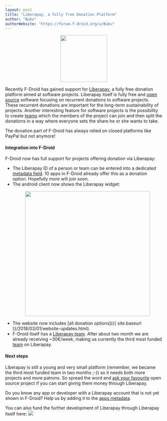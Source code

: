 ```yaml
---
layout: post
title: "Liberapay, a fully free Donation Platform"
author: "Bubu"
authorWebsite: "https://forum.f-droid.org/u/Bubu"
---
```


<p align="center">
  <img width="150" src="{% asset posts/2018-03-02-liberapay-support/liberapay_icon-v2_yellow-r.svg %}" style="box-shadow: unset;" />
</p>

Recently F-Droid has gained support for [Liberapay](https://liberapay.com/), a
fully free donation platform aimed at software projects.  Liberapay itself is
fully free and [open source](https://github.com/liberapay/liberapay.com)
software focusing on recurrent donations to software projects. These recurrent
donations are important for the long-term sustainability of projects.  Another
interesting feature for software projects is the possibility to create
[teams](https://liberapay.com/about/teams) which the members of the project can
join and then split the donations in a way where everyone sets the share he or
she wants to take.

The donation part of F-Droid has always relied on closed platforms like PayPal
but not anymore!

#### Integration into F-Droid

F-Droid now has full support for projects offering donation via Liberapay:

* The Liberapay ID of a person or team can be entered into a dedicated
  [metadata field](https://f-droid.org/en/docs/Build_Metadata_Reference/#LiberapayID). 
  10 apps in F-Droid already offer this as a donation option. Hopefully more
  will join soon.
* The android client now shows the Liberapay widget: 
  <p align="center">
   <img width="400" src="{% asset posts/2018-03-02-liberapay-support/liberapay-client-screenshot.png %}" />
  </p>
* The website now includes [all donation options]({{ site.baseurl }}/2018/03/01/website-updates.html).
* F-Droid itself has a [Liberapay team](https://liberapay.com/F-Droid-Data).
  After about two month we are already receiving ~30€/week, making us currently
  the third most funded [team](https://en.liberapay.com/explore/teams) on
  Liberapay.

#### Next steps

Liberapay is still a young and very small platform (remember, we became the
third most funded team in two months ;-)) so it needs both more projects and
more patrons. So spread the word and [ask your favourite](https://github.com/TeamNewPipe/NewPipe/issues/1153)
open source project if you can start giving them money through Liberapay.

Do you know any app or developer with a Liberapay account that is not yet shown
in F-Droid? Help us by adding it to the [apps metadata](https://gitlab.com/fdroid/fdroiddata).

You can also fund the further development of Liberapay through Liberapay itself here:
<a href="https://liberapay.com/Liberapay/"><img src="{% asset liberapay_donate_button.svg %}" style="box-shadow: unset;" /></a>
